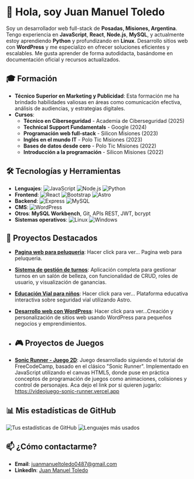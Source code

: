 # 👋 Hola, soy Juan Manuel Toledo
Soy un desarrollador web full-stack de **Posadas, Misiones, Argentina**. Tengo experiencia en **JavaScript**, **React**, **Node.js**, **MySQL**, y actualmente estoy aprendiendo **Python** y profundizando en **Linux**. Desarrollo sitios web con **WordPress** y me especializo en ofrecer soluciones eficientes y escalables. Me gusta aprender de forma autodidacta, basándome en documentación oficial y recursos actualizados.

## 🎓 Formación
- **Técnico Superior en Marketing y Publicidad**: Esta formación me ha brindado habilidades valiosas en áreas como comunicación efectiva, análisis de audiencias, y estrategias digitales.
- **Cursos**:
  - **Técnico en Ciberseguridad** - Academia de Ciberseguridad (2025)
  - **Technical Support Fundamentals** - Google (2024)
  - **Programación web full-stack** - Silicon Misiones (2023)
  - **Inglés en el mundo IT** - Polo Tic Misiones (2023)
  - **Bases de datos desde cero** - Polo Tic Misiones (2022)
  - **Introducción a la programación** - Silicon Misiones (2022)

## 🛠️ Tecnologías y Herramientas
- **Lenguajes**: ![JavaScript](https://img.shields.io/badge/-JavaScript-yellow) ![Node.js](https://img.shields.io/badge/-Node.js-green) ![Python](https://img.shields.io/badge/-Python-blue)
- **Frontend**: ![React](https://img.shields.io/badge/-React-blue) ![Bootstrap](https://img.shields.io/badge/-Bootstrap-purple) ![Astro](https://img.shields.io/badge/-Astro-orange)
- **Backend**: ![Express](https://img.shields.io/badge/-Express-000000) ![MySQL](https://img.shields.io/badge/-MySQL-lightblue)
- **CMS**: ![WordPress](https://img.shields.io/badge/-WordPress-blue)
- **Otros**: **MySQL Workbench**, Git, APIs REST, JWT, bcrypt
- **Sistemas operativos**: ![Linux](https://img.shields.io/badge/-Linux-black) ![Windows](https://img.shields.io/badge/-Windows-blue)

## 🚀 Proyectos Destacados
- **[Pagina web para peluqueria](https://juantoledopeluquero.netlify.app/)**: Hacer click para ver... Pagina web para peluqueria.
- **[Sistema de gestión de turnos](https://github.com/tu-repo)**: Aplicación completa para gestionar turnos en un salón de belleza, con funcionalidad de CRUD, roles de usuario, y visualización de ganancias.
- **[Educación Vial para niños](https://educacion-vial-kids.netlify.app/)**: Hacer click para ver... Plataforma educativa interactiva sobre seguridad vial utilizando Astro.
- **[Desarrollo web con WordPress](https://paliachi.com/)**: Hacer click para ver...Creación y personalización de sitios web usando WordPress para pequeños negocios y emprendimientos.

- ## 🎮 Proyectos de Juegos
- **[Sonic Runner - Juego 2D](https://github.com/tu-repo)**: Juego desarrollado siguiendo el tutorial de FreeCodeCamp, basado en el clásico "Sonic Runner". Implementado en JavaScript utilizando el canvas HTML5, donde puse en práctica conceptos de programación de juegos como animaciones, colisiones y control de personajes.
Aca dejo el link por si quieren jugarlo: https://videojuego-sonic-runner.vercel.app

## 📊 Mis estadísticas de GitHub
![Tus estadísticas de GitHub](https://github-readme-stats.vercel.app/api?username=juantoledo1&show_icons=true&theme=radical)
![Lenguajes más usados](https://github-readme-stats.vercel.app/api/top-langs/?username=juantoledo1&layout=compact&theme=radical)

## 📫 ¿Cómo contactarme?
- **Email**: juanmanueltoledo0487@gmail.com
- **LinkedIn**: [Juan Manuel Toledo](https://www.linkedin.com/in/juantoledo1)
